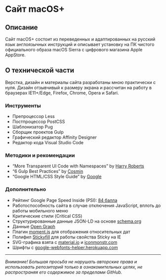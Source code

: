 # Сайт macOS+

## Описание

Сайт macOS+ состоит из переведенных и адаптированных на русский язык англоязычных инструкций и описывает установку на ПК чистого официального образа macOS Sierra с цифрового магазина Apple AppStore.

## О технической части

Верстка, дизайн и материалы сайта разработаны мною практически с нуля. Дизайн отзывчивый к размеру экрана и рассчитан на работу в браузерах IE11+/Edge, Firefox, Chrome, Opera и Safari.

### Инструменты

* Препроцессор Less
* Постпроцессор PostCSS
* Шаблонизатор Pug
* Сборщик проектов Gulp
* Графический редактор Affinity Designer
* Редактор кода Visual Studio Code

### Методики и рекомендации

* “More Transparent UI Code with Namespaces” by [Harry Roberts](https://csswizardry.com/2015/03/more-transparent-ui-code-with-namespaces/)
* “6 Gulp Best Practices” by [Cosmin](http://blog.rangle.io/angular-gulp-bestpractices/)
* “Google HTML/CSS Style Guide” by [Google](https://google.github.io/styleguide/htmlcssguide.html)

### Дополнительно

* Рейтинг Google Page Speed Inside (PSI): [84 балла](https://developers.google.com/speed/pagespeed/insights/?url=https%3A%2F%2Fbrofox86.github.io%2Fmacos-plus&tab=desktop)
* Работоспособность сайта в случае отключения JavaScript, вплоть до работы мобильного меню
* Критические стили (Critical CSS)
* Структурированные данные JSON-LD на основе [schema.org](http://schema.org)
* Данные [Open Graph](http://ogp.me)
* Плагин [moment.js](https://momentjs.com) для отображения относительных дат
* Полифил [Stickyfill](https://github.com/BroFox86/stickyfill) для работы свойства Sticky на IE
* SVG-графика взята c [material.io](http://material.io/icons/) и [iconmonstr.com](https://iconmonstr.com)
* Шрифты c [google-webfonts-helper.herokuapp.com](https://google-webfonts-helper.herokuapp.com)

____________________

*Внимание! Большая просьба не нарушать авторские права и использовать репозиторий только в ознакомительных целях, не распространяя его содержимое за пределами GitHub.* 